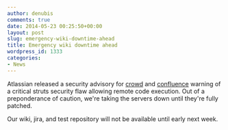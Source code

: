 ```yaml
---
author: denubis
comments: true
date: 2014-05-23 00:25:50+00:00
layout: post
slug: emergency-wiki-downtime-ahead
title: Emergency wiki downtime ahead
wordpress_id: 1333
categories:
- News
---
```


Atlassian released a security advisory for [crowd](https://confluence.atlassian.com/display/CROWD/Crowd+Security+Advisory+2014-05-21) and [confluence](https://confluence.atlassian.com/display/DOC/Confluence+Security+Advisory+2014-05-21) warning of a critical struts security flaw allowing remote code execution. Out of a preponderance of caution, we're taking the servers down until they're fully patched.

Our wiki, jira, and test repository will not be available until early next week.
